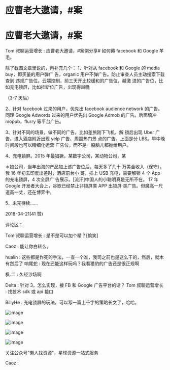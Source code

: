# 应曹老大邀请，#案

# 应曹老大邀请，#案

Tom 叔聊运营增长 : 应曹老大邀请，#案例分享# 如何薅 facebook 和 Google 羊毛。

除了截图文章里说的，再补充几个： 1、针对从 facebook 和 Google 的 media buy，即买量的用户弹广 告，organic 用户不弹广告。防止审查人员主动搜索下载查到 违规广告位。云端控制，前三天开比较缓和的广告位，越激 进的广告位，比如充电锁屏，比如挂断位广告，出现得越晚

（3-7 天后）

2、针对 facebook 过来的用户，优先出 facebook audience network 的广告。同理 Google Adwords 过来的用户优先出 Google Admob 的广告。后面填冲 mopub，flurry 等平台广告。

3、针对不同的场景，做不同的广告。比如差旅刚下飞机，解 锁后出现 Uber 广告。进入酒店附近出现 yelp 广告、周围热门景 点的广告。上面是分 LBS。早中晚时间段也可以精细化运营 广告位，而不是一股脑儿都抛给用户。

4、充电锁屏。2015 年最猖獗，某数字公司，某动物公司，某

＊娘公司，当年出海的产品加上该广告位后，每天多了几十 万美金收入（保守）。我 16 年初去印度出差时，酒店前台小 哥，插上 USB 充电，需要解锁 4 个 App 的充电锁屏，4 次全屏广 告展示。[流汗]中国人的小聪明真是无所不在。 17 年 Google 开发者大会上，谷歌已经禁止非锁屏类 APP 出锁屏 类广告。但魔高一尺道高一丈，还在博弈中。

5、未完待续……

2018-04-21(41 赞)

评论区：

Tom 叔聊运营增长 : 是不是可以加个精？[偷笑]

Caoz : 能让你白转么。

hualin : 这些都是作死的手法，一查一个准，我司之前也是这么干的，然后，就木有然后了 响尾蛇 : 现在还能这样玩吗？我看猎豹的广告还是很正规啊

枫.二 : 久经沙场啊

Delta : 针对 3，怎么实现，接 FB 和 Google 广告平台的话？ Tom 叔聊运营增长 : 找技术 sdk 或 api 接口

BillyHe : 充电锁屏的玩法，可以写一篇上千字的策略长文了，哈哈。

![image](img/Image_277.png)

![image](img/Image_278.png)

![image](img/Image_279.png)

![image](img/Image_280.png)

关注公众号"懒人找资源"，星球资源一站式服务

Caoz :